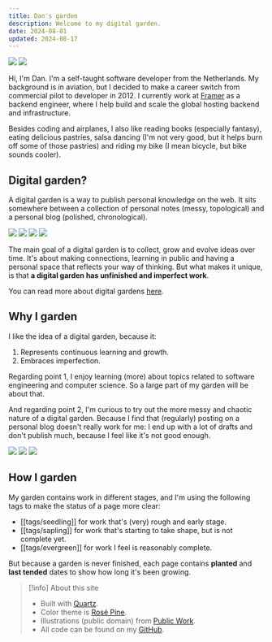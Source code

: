 ```yaml
---
title: Dan's garden
description: Welcome to my digital garden.
date: 2024-08-01
updated: 2024-08-17
---
```


<div class="images two">
  <img src="./_assets/Home/Garden.jpeg">
  <img src="./_assets/Home/Flowers.jpeg">
</div>

Hi, I'm Dan. I'm a self-taught software developer from the Netherlands. My background is in aviation, but I decided to make a career switch from commercial pilot to developer in 2012. I currently work at [Framer](https://www.framer.com/) as a backend engineer, where I help build and scale the global hosting backend and infrastructure.

Besides coding and airplanes, I also like reading books (especially fantasy), eating delicious pastries, salsa dancing (I'm not very good, but it helps burn off some of those pastries) and riding my bike (I mean bicycle, but bike sounds cooler).

## Digital garden?

A digital garden is a way to publish personal knowledge on the web. It sits somewhere between a collection of personal notes (messy, topological) and a personal blog (polished, chronological).

<div class="images four">
  <img src="./_assets/Home/Page 1.jpeg">
  <img src="./_assets/Home/Page 2.jpeg">
  <img src="./_assets/Home/Page 3.jpeg">
  <img src="./_assets/Home/Page 4.jpeg">
</div>

The main goal of a digital garden is to collect, grow and evolve ideas over time. It's about making connections, learning in public and having a personal space that reflects your way of thinking. But what makes it unique, is that **a digital garden has unfinished and imperfect work**.

You can read more about digital gardens [here](https://maggieappleton.com/garden-history).

## Why I garden

I like the idea of a digital garden, because it:

1. Represents continuous learning and growth.
2. Embraces imperfection.

Regarding point 1, I enjoy learning (more) about topics related to software engineering and computer science. So a large part of my garden will be about that.

And regarding point 2, I'm curious to try out the more messy and chaotic nature of a digital garden. Because I find that (regularly) posting on a personal blog doesn't really work for me: I end up with a lot of drafts and don't publish much, because I feel like it's not good enough.

<div class="images three">
  <img src="./_assets/Home/Graphic 1.jpeg">
  <img src="./_assets/Home/Graphic 2.jpeg">
  <img src="./_assets/Home/Graphic 3.jpeg">
</div>

## How I garden

My garden contains work in different stages, and I'm using the following tags to make the status of a page more clear:

- [[tags/seedling]] for work that's (very) rough and early stage.
- [[tags/sapling]] for work that's starting to take shape, but is not complete yet.
- [[tags/evergreen]] for work I feel is reasonably complete.

But because a garden is never finished, each page contains **planted** and **last tended** dates to show how long it's been growing.

> [!info] About this site
>
> - Built with [Quartz](https://quartz.jzhao.xyz/).
> - Color theme is [Rosé Pine](https://rosepinetheme.com/palette/).
> - Illustrations (public domain) from [Public Work](https://public.work/).
> - All code can be found on my [GitHub](https://github.com/danillouz/dans.garden).
